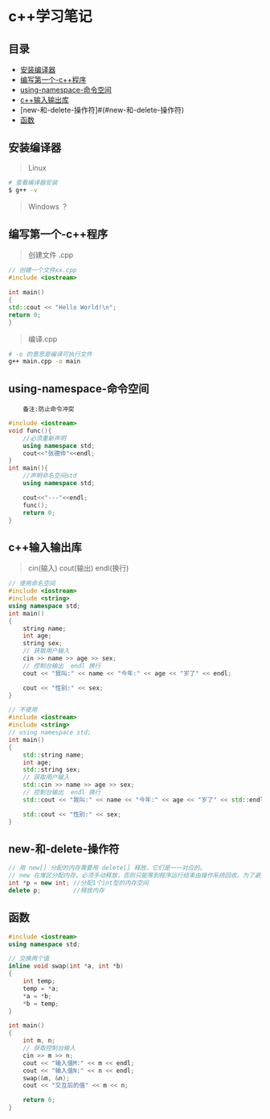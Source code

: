 # c++学习笔记

## 目录

- [安装编译器](#安装编译器)
- [编写第一个-c++程序](#编写第一个-c++程序)
- [using-namespace-命令空间](#using-namespace-命令空间)
- [c++输入输出库](#c++输入输出库)
- [new-和-delete-操作符]#(#new-和-delete-操作符)
- [函数](#函数)

## 安装编译器

> Linux

```bash
# 查看编译器安装
$ g++ -v
```

> Windows ？

## 编写第一个-c++程序

> 创建文件 .cpp

```c++
// 创建一个文件xx.cpp
#include <iostream>

int main()
{
std::cout << "Hello World!\n";
return 0;
}
```

> 编译.cpp

```bash
# -o 的意思是编译可执行文件
g++ main.cpp -o main
```

## using-namespace-命令空间

        备注:防止命令冲突

```c++
#include <iostream>
void func(){
    //必须重新声明
    using namespace std;
    cout<<"张德帅"<<endl;
}
int main(){
    //声明命名空间std
    using namespace std;

    cout<<"---"<<endl;
    func();
    return 0;
}
```

## c++输入输出库

> cin(输入) cout(输出) endl(换行)

```c++
// 使用命名空间
#include <iostream>
#include <string>
using namespace std;
int main()
{
    string name;
    int age;
    string sex;
    // 获取用户输入
    cin >> name >> age >> sex;
    // 控制台输出  endl 换行
    cout << "我叫:" << name << "今年:" << age << "岁了" << endl;

    cout << "性别:" << sex;
}

// 不使用
#include <iostream>
#include <string>
// using namespace std;
int main()
{
    std::string name;
    int age;
    std::string sex;
    // 获取用户输入
    std::cin >> name >> age >> sex;
    // 控制台输出  endl 换行
    std::cout << "我叫:" << name << "今年:" << age << "岁了" << std::endl;

    std::cout << "性别:" << sex;
}
```

## new-和-delete-操作符

```c++
// 用 new[] 分配的内存需要用 delete[] 释放，它们是一一对应的。
// new 在堆区分配内存，必须手动释放，否则只能等到程序运行结束由操作系统回收。为了避免内存泄露，通常 new 和 delete、new[] 和 delete[] 操作符应该成对出现.
int *p = new int; //分配1个int型的内存空间
delete p;         //释放内存
```

## 函数

```c++
#include <iostream>
using namespace std;

// 交换两个值
inline void swap(int *a, int *b)
{
    int temp;
    temp = *a;
    *a = *b;
    *b = temp;
}

int main()
{
    int m, n;
    // 获取控制台输入
    cin >> m >> n;
    cout << "输入值M:" << m << endl;
    cout << "输入值N:" << n << endl;
    swap(&m, &n);
    cout << "交互后的值" << m << n;

    return 0;
}
```
